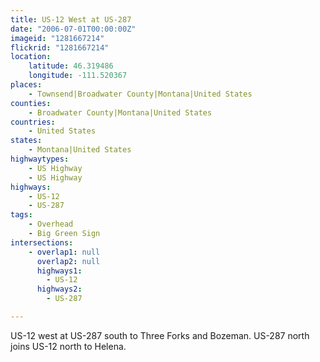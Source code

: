 ```yaml
---
title: US-12 West at US-287
date: "2006-07-01T00:00:00Z"
imageid: "1281667214"
flickrid: "1281667214"
location:
    latitude: 46.319486
    longitude: -111.520367
places:
    - Townsend|Broadwater County|Montana|United States
counties:
    - Broadwater County|Montana|United States
countries:
    - United States
states:
    - Montana|United States
highwaytypes:
    - US Highway
    - US Highway
highways:
    - US-12
    - US-287
tags:
    - Overhead
    - Big Green Sign
intersections:
    - overlap1: null
      overlap2: null
      highways1:
        - US-12
      highways2:
        - US-287

---
```

US-12 west at US-287 south to Three Forks and Bozeman.  US-287 north joins US-12 north to Helena.